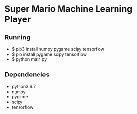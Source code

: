 # Super Mario Machine Learning Player

## Running

* $ pip3 install numpy pygame scipy tensorflow
* $ pip install pygame scipy tensorflow
* $ python main.py

## Dependencies
* python3.6.7
* numpy
* pygame
* scipy
* tensorflow
